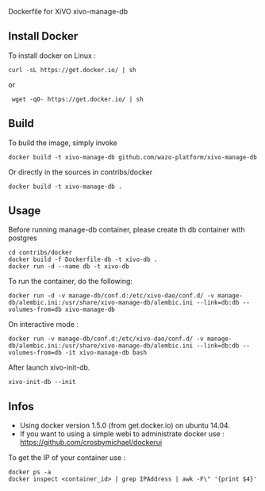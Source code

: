 Dockerfile for XiVO xivo-manage-db

## Install Docker

To install docker on Linux :

    curl -sL https://get.docker.io/ | sh
 
 or
 
     wget -qO- https://get.docker.io/ | sh

## Build

To build the image, simply invoke

    docker build -t xivo-manage-db github.com/wazo-platform/xivo-manage-db

Or directly in the sources in contribs/docker

    docker build -t xivo-manage-db .
  
## Usage

Before running manage-db container, please create th db container with postgres

    cd contribs/docker
    docker build -f Dockerfile-db -t xivo-db .
    docker run -d --name db -t xivo-db

To run the container, do the following:

    docker run -d -v manage-db/conf.d:/etc/xivo-dao/conf.d/ -v manage-db/alembic.ini:/usr/share/xivo-manage-db/alembic.ini --link=db:db --volumes-from=db xivo-manage-db

On interactive mode :

    docker run -v manage-db/conf.d:/etc/xivo-dao/conf.d/ -v manage-db/alembic.ini:/usr/share/xivo-manage-db/alembic.ini --link=db:db --volumes-from=db -it xivo-manage-db bash

After launch xivo-init-db.

    xivo-init-db --init

## Infos

- Using docker version 1.5.0 (from get.docker.io) on ubuntu 14.04.
- If you want to using a simple webi to administrate docker use : https://github.com/crosbymichael/dockerui

To get the IP of your container use :

    docker ps -a
    docker inspect <container_id> | grep IPAddress | awk -F\" '{print $4}'
